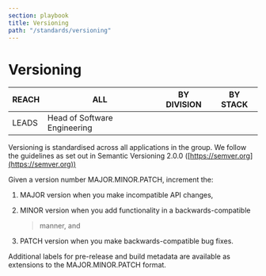 ```yaml
---
section: playbook
title: Versioning
path: "/standards/versioning"
---
```


# Versioning

| REACH | ALL                          | BY DIVISION | BY STACK |
| ----- | ---------------------------- | ----------- | -------- |
| LEADS | Head of Software Engineering |             |          |

Versioning is standardised across all applications in the group. We
follow the guidelines as set out in Semantic Versioning 2.0.0
([https://semver.org](https://semver.org))

Given a version number MAJOR.MINOR.PATCH, increment the:

1.  MAJOR version when you make incompatible API changes,

2.  MINOR version when you add functionality in a backwards-compatible

    > manner, and

3.  PATCH version when you make backwards-compatible bug fixes.

Additional labels for pre-release and build metadata are available as
extensions to the MAJOR.MINOR.PATCH format.
